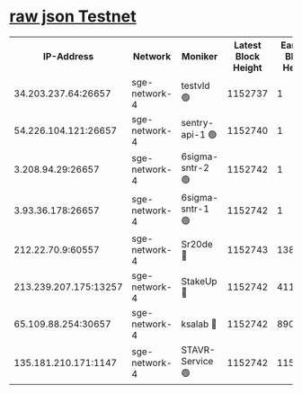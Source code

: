
[raw json Testnet](https://rpc-check.sget.stavr.tech/sget/rpc-sget-result.json)
=


<table><tr><th>IP-Address</th><th>Network</th><th>Moniker</th><th>Latest Block Height</th><th>Earliest Block Height</th><th>Catching Up</th><th>Tx Index</th><th>Voting Power</th><th>Scan Time</th></tr><tr><td>34.203.237.64:26657</td><td>sge-network-4</td><td>testvld 🟢</td><td>1152737</td><td>1</td><td>False</td><td>on</td><td>0</td><td>2024-01-18T02:13:49.309208372UTC</td></tr><tr><td>54.226.104.121:26657</td><td>sge-network-4</td><td>sentry-api-1 🟢</td><td>1152740</td><td>1</td><td>False</td><td>on</td><td>0</td><td>2024-01-18T02:14:04.372314960UTC</td></tr><tr><td>3.208.94.29:26657</td><td>sge-network-4</td><td>6sigma-sntr-2 🟢</td><td>1152742</td><td>1</td><td>False</td><td>on</td><td>0</td><td>2024-01-18T02:14:13.813194883UTC</td></tr><tr><td>3.93.36.178:26657</td><td>sge-network-4</td><td>6sigma-sntr-1 🟢</td><td>1152742</td><td>1</td><td>False</td><td>on</td><td>0</td><td>2024-01-18T02:14:17.155115727UTC</td></tr><tr><td>212.22.70.9:60557</td><td>sge-network-4</td><td>Sr20de 🔴</td><td>1152743</td><td>138001</td><td>False</td><td>on</td><td>104</td><td>2024-01-18T02:14:20.023145935UTC</td></tr><tr><td>213.239.207.175:13257</td><td>sge-network-4</td><td>StakeUp 🔴</td><td>1152742</td><td>411001</td><td>False</td><td>off</td><td>100</td><td>2024-01-18T02:14:12.902542892UTC</td></tr><tr><td>65.109.88.254:30657</td><td>sge-network-4</td><td>ksalab 🔴</td><td>1152742</td><td>890001</td><td>False</td><td>off</td><td>1148</td><td>2024-01-18T02:14:17.469507049UTC</td></tr><tr><td>135.181.210.171:1147</td><td>sge-network-4</td><td>STAVR-Service 🟢</td><td>1152742</td><td>1150001</td><td>False</td><td>on</td><td>0</td><td>2024-01-18T02:14:13.216620576UTC</td></tr></table>
